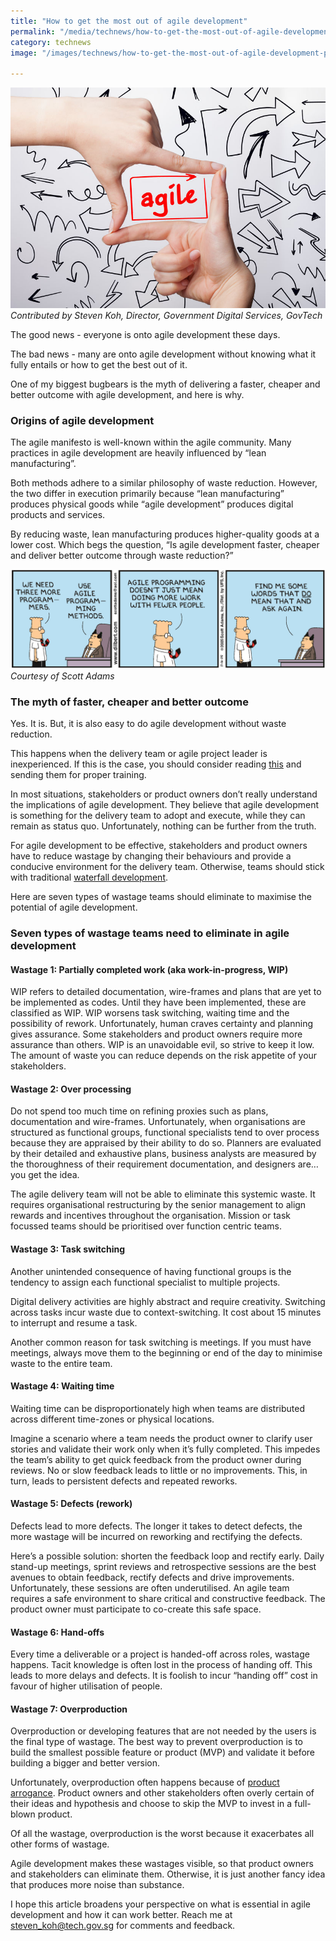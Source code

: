 ```yaml
---
title: "How to get the most out of agile development"
permalink: "/media/technews/how-to-get-the-most-out-of-agile-development"
category: technews
image: "/images/technews/how-to-get-the-most-out-of-agile-development-part1.png"

---
```


![How to get your partner to send you a lovey-dovey text this Valentine’s Day](/images/technews/how-to-get-the-most-out-of-agile-development-part1.png)
*Contributed by Steven Koh, Director, Government Digital Services, GovTech*

The good news - everyone is onto agile development these days. 

The bad news - many are onto agile development without knowing what it fully entails or how to get the best out of it.

One of my biggest bugbears is the myth of delivering a faster, cheaper and better outcome with agile development, and here is why. 

### **Origins of agile development**

The agile manifesto is well-known within the agile community. Many practices in agile development are heavily influenced by “lean manufacturing”. 

Both methods adhere to a similar philosophy of waste reduction. However, the two differ in execution primarily because “lean manufacturing” produces physical goods while “agile development” produces digital products and services.

By reducing waste, lean manufacturing produces higher-quality goods at a lower cost. Which begs the question, “Is agile development faster, cheaper and deliver better outcome through waste reduction?”

![How to get your partner to send you a lovey-dovey text this Valentine’s Day](/images/technews/how-to-get-the-most-out-of-agile-development-part2.png)
*Courtesy of Scott Adams*

### **The myth of faster, cheaper and better outcome**

Yes. It is. But, it is also easy to do agile development without waste reduction.

This happens when the delivery team or agile project leader is inexperienced. If this is the case, you should consider reading [this](https://hackernoon.com/softwares-seven-deadly-wastes-8a88360d7027) and sending them for proper training.

In most situations, stakeholders or product owners don’t really understand the implications of agile development. They believe that agile development is something for the delivery team to adopt and execute, while they can remain as status quo. 
Unfortunately, nothing can be further from the truth.

For agile development to be effective, stakeholders and product owners have to reduce wastage by changing their behaviours and provide a conducive environment for the delivery team. Otherwise, teams should stick with traditional [waterfall development](https://en.wikipedia.org/wiki/Waterfall_model). 

Here are seven types of wastage teams should eliminate to maximise the potential of agile development. 

### **Seven types of wastage teams need to eliminate in agile development**

#### Wastage 1: Partially completed work (aka work-in-progress, WIP)

WIP refers to detailed documentation, wire-frames and plans that are yet to be implemented as codes. Until they have been implemented, these are classified as WIP. WIP worsens task switching, waiting time and the possibility of rework.
Unfortunately, human craves certainty and planning gives assurance. Some stakeholders and product owners require more assurance than others. WIP is an unavoidable evil, so strive to keep it low. The amount of waste you can reduce depends on the risk appetite of your stakeholders. 

#### Wastage 2: Over processing
Do not spend too much time on refining proxies such as plans, documentation and wire-frames.
Unfortunately, when organisations are structured as functional groups, functional specialists tend to over process because they are appraised by their ability to do so. Planners are evaluated by their detailed and exhaustive plans, business analysts are measured by the thoroughness of their requirement documentation, and designers are… you get the idea. 

The agile delivery team will not be able to eliminate this systemic waste. It requires organisational restructuring by the senior management to align rewards and incentives throughout the organisation. Mission or task focussed teams should be prioritised over function centric teams. 

#### Wastage 3: Task switching
Another unintended consequence of having functional groups is the tendency to assign each functional specialist to multiple projects.

Digital delivery activities are highly abstract and require creativity. Switching across tasks incur waste due to context-switching. It cost about 15 minutes to interrupt and resume a task. 

Another common reason for task switching is meetings. If you must have meetings, always move them to the beginning or end of the day to minimise waste to the entire team. 

#### Wastage 4: Waiting time

Waiting time can be disproportionately high when teams are distributed across different time-zones or physical locations. 

Imagine a scenario where a team needs the product owner to clarify user stories and validate their work only when it’s fully completed. This impedes the team’s ability to get quick feedback from the product owner during reviews. No or slow feedback leads to little or no improvements. This, in turn, leads to persistent defects and repeated reworks.

#### Wastage 5: Defects (rework)

Defects lead to more defects. The longer it takes to detect defects, the more wastage will be incurred on reworking and rectifying the defects.

Here’s a possible solution: shorten the feedback loop and rectify early. Daily stand-up meetings, sprint reviews and retrospective sessions are the best avenues to obtain feedback, rectify defects and drive improvements.
Unfortunately, these sessions are often underutilised. An agile team requires a safe environment to share critical and constructive feedback. The product owner must participate to co-create this safe space.

#### Wastage 6: Hand-offs

Every time a deliverable or a project is handed-off across roles, wastage happens. Tacit knowledge is often lost in the process of handing off. This leads to more delays and defects. It is foolish to incur “handing off” cost in favour of higher utilisation of people. 

#### Wastage 7: Overproduction

Overproduction or developing features that are not needed by the users is the final type of wastage. The best way to prevent overproduction is to build the smallest possible feature or product (MVP) and validate it before building a bigger and better version. 

Unfortunately, overproduction often happens because of [product arrogance](https://medium.com/producthood/the-arrogance-of-building-a-perfect-product-25c4dd26ab41). Product owners and other stakeholders often overly certain of their ideas and hypothesis and choose to skip the MVP to invest in a full-blown product.

Of all the wastage, overproduction is the worst because it exacerbates all other forms of wastage.

Agile development makes these wastages visible, so that product owners and stakeholders can eliminate them. Otherwise, it is just another fancy idea that produces more noise than substance.

I hope this article broadens your perspective on what is essential in agile development and how it can work better. Reach me at steven_koh@tech.gov.sg for comments and feedback.
